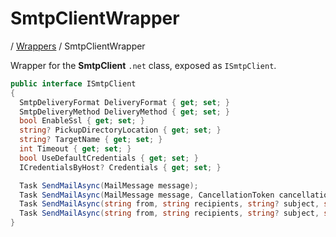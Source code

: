 # SmtpClientWrapper
/ [Wrappers](./wrappers/README.md) / SmtpClientWrapper

Wrapper for the **SmtpClient** `.net` class, exposed as `ISmtpClient`.

```csharp
public interface ISmtpClient
{
  SmtpDeliveryFormat DeliveryFormat { get; set; }
  SmtpDeliveryMethod DeliveryMethod { get; set; }
  bool EnableSsl { get; set; }
  string? PickupDirectoryLocation { get; set; }
  string? TargetName { get; set; }
  int Timeout { get; set; }
  bool UseDefaultCredentials { get; set; }
  ICredentialsByHost? Credentials { get; set; }

  Task SendMailAsync(MailMessage message);
  Task SendMailAsync(MailMessage message, CancellationToken cancellationToken);
  Task SendMailAsync(string from, string recipients, string? subject, string? body);
  Task SendMailAsync(string from, string recipients, string? subject, string? body, CancellationToken cancellationToken);
}
```